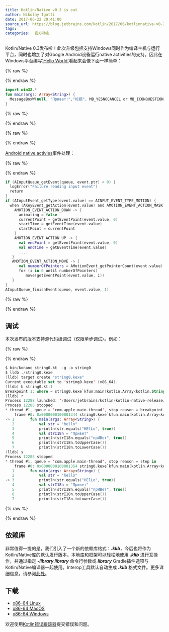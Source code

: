 ```yaml
---
title: Kotlin/Native v0.3 is out
author: Nikolay Igotti
date: 2017-06-22 20:41:00
source_url: https://blog.jetbrains.com/kotlin/2017/06/kotlinnative-v0-3-is-out/
tags: 
categories:  官方动态
---
```


Kotlin/Native 0.3发布啦！此次升级包括支持Windows同时作为编译主机与运行平台，同时也增加了对Google Android设备运行native activities的支持。因此在Windows平台编写['Hello World'](https://github.com/JetBrains/kotlin-native/tree/master/samples/win32)看起来会像下面一样简单：

{% raw %}
<p></p>
{% endraw %}

```kotlin
import win32.*
fun main(args: Array<String>) {
  MessageBoxW(null, "Привет!","标题", MB_YESNOCANCEL or MB_ICONQUESTION)
}
```

{% raw %}
<p></p>
{% endraw %}


{% raw %}
<p><span id="more-5071"></span></p>
{% endraw %}

[Android native activies](https://github.com/JetBrains/kotlin-native/tree/master/samples/androidNativeActivity/src/main/kotlin)事件处理：

{% raw %}
<p></p>
{% endraw %}

```kotlin
if (AInputQueue_getEvent(queue, event.ptr) < 0) {
  logError("Failure reading input event")
  return
}
if (AInputEvent_getType(event.value) == AINPUT_EVENT_TYPE_MOTION) {
  when (AKeyEvent_getAction(event.value) and AMOTION_EVENT_ACTION_MASK) {
    AMOTION_EVENT_ACTION_DOWN -> {
      animating = false
      currentPoint = getEventPoint(event.value, 0)
      startTime = getEventTime(event.value)
      startPoint = currentPoint
    }
    AMOTION_EVENT_ACTION_UP -> {
      val endPoint = getEventPoint(event.value, 0)
      val endTime = getEventTime(event.value)
      ....
   }
   AMOTION_EVENT_ACTION_MOVE -> {
      val numberOfPointers = AMotionEvent_getPointerCount(event.value).toInt()
      for (i in 0 until numberOfPointers)
         move(getEventPoint(event.value, i))
   }
}
AInputQueue_finishEvent(queue, event.value, 1)
```

{% raw %}
<p></p>
{% endraw %}

## 调试

本次发布的版本支持源代码级调试（仅限单步调试）。例如：

{% raw %}
<p></p>
{% endraw %}

```kotlin
$ bin/konanc string0.kt  -g -o string0
$ lldb ./string0.kexe
(lldb) target create "string0.kexe"
Current executable set to 'string0.kexe' (x86_64).
(lldb) b string0.kt:1
Breakpoint 1: where = string0.kexe`kfun:main(kotlin.Array<kotlin.String>) + 4 at string0.kt:1, address = 0x0000000100001344
(lldb) r
Process 12288 launched: '/Users/jetbrains/kotlin/kotlin-native-release/kotlin-native/string0.kexe' (x86_64)
Process 12288 stopped
* thread #1, queue = 'com.apple.main-thread', stop reason = breakpoint 1.1
    frame #0: 0x0000000100001344 string0.kexe`kfun:main(kotlin.Array<kotlin.String>) at string0.kt:1
-> 1       fun main(args: Array<String>) {
   2           val str = "hello"
   3           println(str.equals("HElLo", true))
   4           val strI18n = "Привет"
   5           println(strI18n.equals("прИВет", true))
   6           println(strI18n.toUpperCase())
   7           println(strI18n.toLowerCase())
(lldb) s
Process 12288 stopped
* thread #1, queue = 'com.apple.main-thread', stop reason = step in
    frame #0: 0x0000000100001354 string0.kexe`kfun:main(kotlin.Array<kotlin.String>) at string0.kt:3
   1       fun main(args: Array<String>) {
   2           val str = "hello"
-> 3           println(str.equals("HElLo", true))
   4           val strI18n = "Привет"
   5           println(strI18n.equals("прИВет", true))
   6           println(strI18n.toUpperCase())
   7           println(strI18n.toLowerCase())
```

{% raw %}
<p></p>
{% endraw %}

## 依赖库

非常值得一提的是，我们引入了一个新的依赖库格式：***.klib***，今后也将作为Kotlin/Native库的默认发行版本。本地库和框架可以轻松地使用 ***.klib*** 进行互操作，并通过指定 ***-library library*** 命令行参数或 ***library*** Gradle插件选项与Kotlin/Native编译器一起使用。Interop工具默认自动生成 ***.klib*** 格式文件。更多详细信息，请参阅[此处](https://github.com/JetBrains/kotlin-native/blob/master/LIBRARIES.md)。
## 下载

* [x86-64 Linux](http://download.jetbrains.8686c.com/kotlin/native/kotlin-native-linux-0.3.tar.gz)
* [x86-64 MacOS](http://download.jetbrains.8686c.com/kotlin/native/kotlin-native-macos-0.3.tar.gz)
* [x86-64 Windows](http://download.jetbrains.8686c.com/kotlin/native/kotlin-native-windows-0.3.zip)

欢迎使用[Kotlin错误跟踪器](https://youtrack.jetbrains.com/oauth?state=%2Fnewissue%3Fproject%3Dkotlin)提交错误和问题。

